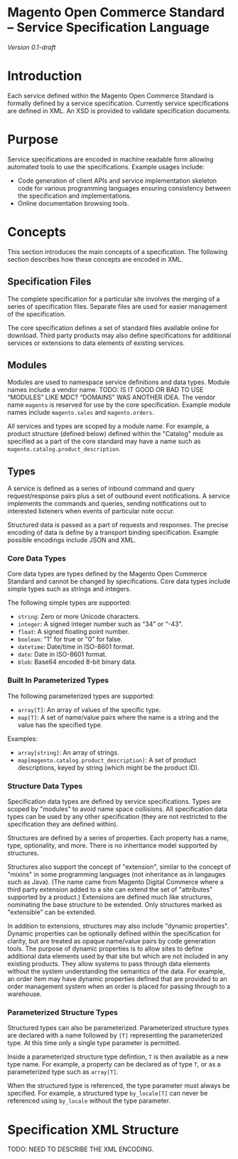 Magento Open Commerce Standard – Service Specification Language
===============================================================
*Version 0.1-draft*

# Introduction

Each service defined within the Magento Open Commerce Standard is formally defined by a service specification. Currently service specifications are defined in XML. An XSD is provided to validate specification documents.

# Purpose

Service specifications are encoded in machine readable form allowing automated tools to use the specifications. Example usages include:

- Code generation of client APIs and service implementation skeleton code for various programming languages ensuring consistency between the specification and implementations.
- Online documentation browsing tools.

# Concepts

This section introduces the main concepts of a specification. The following section describes how these concepts are encoded in XML.

## Specification Files

The complete specification for a particular site involves the merging of a series of specification files. Separate files are used for easier management of the specification.

The core specification defines a set of standard files available online for download. Third party products may also define specifications for additional services or extensions to data elements of existing services.

## Modules

Modules are used to namespace service definitions and data types. Module names include a vendor name. TODO: IS IT GOOD OR BAD TO USE “MODULES” LIKE MDC? “DOMAINS” WAS ANOTHER IDEA.  The vendor name `magento` is reserved for use by the core specification. Example module names include `magento.sales` and `magento.orders`.

All services and types are scoped by a module name. For example, a product structure (defined below) defined within the "Catalog" module as specified as a part of the core standard may have a name such as `magento.catalog.product_description`.

## Types

A service is defined as a series of inbound command and query request/response pairs plus a set of outbound event notifications. A service implements the commands and queries, sending notifications out to interested listeners when events of particular note occur.

Structured data is passed as a part of requests and responses. The precise encoding of data is define by a transport binding specification. Example possible encodings include JSON and XML.

### Core Data Types

Core data types are types defined by the Magento Open Commerce Standard and cannot be changed by specifications. Core data types include simple types such as strings and integers.

The following simple types are supported:

- `string`: Zero or more Unicode characters.
- `integer`: A signed integer number such as “34” or “-43”.
- `float`: A signed floating point number.
- `boolean`: "1" for true or "0" for false.
- `datetime`: Date/time in ISO-8601 format.
- `date`: Date in ISO-8601 format.
- `blob`: Base64 encoded 8-bit binary data.

### Built In Parameterized Types

The following parameterized types are supported:

- `array[T]`: An array of values of the specific type.
- `map[T]`: A set of name/value pairs where the name is a string and the value has the specified type.

Examples:

- `array[string]`: An array of strings.
- `map[magento.catalog.product_description]`: A set of product descriptions, keyed by string (which might be the product ID).

### Structure Data Types

Specification data types are defined by service specifications. Types are scoped by "modules" to avoid name space collisions. All specification data types can be used by any other specification (they are not restricted to the specification they are defined within).

Structures are defined by a series of properties. Each property has a name, type, optionality, and more. There is no inheritance model supported by structures.

Structures also support the concept of "extension", similar to the concept of "mixins" in some programming languages (not inheritance as in langauges such as Java). (The name came from Magento Digital Commerce where a third party extension added to a site can extend the set of "attributes" supported by a product.) Extensions are defined much like structures, nominating the base structure to be extended. Only structures marked as "extensible" can be extended.

In addition to extensions, structures may also include "dynamic properties". Dynamic properties can be optionally defined within the specification for clarity, but are treated as opaque name/value pairs by code generation tools. The purpose of dynamic properties is to allow sites to define additional data elements used by that site but which are not included in any existing products. They allow systems to pass through data elements without the system understanding the semantics of the data. For example, an order item may have dynamic properties defined that are provided to an order management system when an order is placed for passing through to a warehouse.

### Parameterized Structure Types

Structured types can also be parameterized. Parameterized structure types are declared with a name followed by `[T]` representing the parameterized type. At this time only a single type parameter is permitted.

Inside a parameterized structure type defintion, `T` is then available as a new type name. For example, a property can be declared as of type `T`, or as a parameterized type such as `array[T]`.

When the structured type is referenced, the type parameter must always be specified. For example, a structured type `by_locale[T]` can never be referenced using `by_locale` without the type parameter.

# Specification XML Structure

TODO: NEED TO DESCRIBE THE XML ENCODING.

